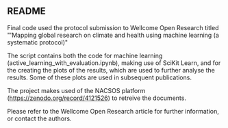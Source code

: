 ## README
Final code used the protocol submission to Wellcome Open Research titled "'Mapping global research on climate and health using machine learning (a systematic protocol)"

The script contains both the code for machine learning (active_learning_with_evaluation.ipynb), making use of SciKit Learn, and for the creating the plots of the results, which are used to further analyse the results. Some of these plots are used in subsequent publications.

The project makes used of the NACSOS platform (https://zenodo.org/record/4121526) to retreive the documents. 

Please refer to the Wellcome Open Research article for further information, or contact the authors.
